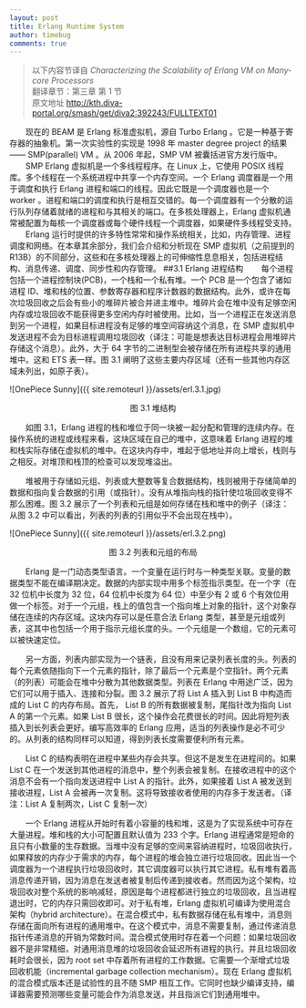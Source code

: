 ```yaml
---
layout: post
title: Erlang Runtime System
author: timebug
comments: true
---
```


>以下内容节译自 <i>Characterizing the Scalability of Erlang VM on Many-core Processors</i><br />
>翻译章节：第三章 第 1 节<br />
>原文地址 http://kth.diva-portal.org/smash/get/diva2:392243/FULLTEXT01<br />

&emsp;&emsp;现在的 BEAM 是 Erlang 标准虚拟机，源自 Turbo Erlang 。它是一种基于寄存器的抽象机。第一次实验性的实现是 1998 年 master degree project 的结果 —— SMP(parallel) VM 。从 2006 年起，SMP VM 被囊括进官方发行版中。
&emsp;&emsp;SMP Erlang 虚拟机是一个多线程程序。在 Linux 上，它使用 POSIX 线程库。多个线程在一个系统进程中共享一个内存空间。一个 Erlang 调度器是一个用于调度和执行 Erlang 进程和端口的线程。因此它既是一个调度器也是一个 worker 。进程和端口的调度和执行是相互交错的。每一个调度器有一个分散的运行队列存储着就绪的进程和与其相关的端口。在多核处理器上，Erlang 虚拟机通常被配置为每核一个调度器或每个硬件线程一个调度器，如果硬件多线程受支持。
&emsp;&emsp;Erlang 运行时提供的许多特性常常和操作系统相关，比如，内存管理、进程调度和网络。在本章其余部分，我们会介绍和分析现在 SMP 虚拟机（之前提到的 R13B）的不同部分，这些和在多核处理器上的可伸缩性息息相关，包括进程结构、消息传递、调度、同步性和内存管理。
##3.1 Erlang 进程结构
&emsp;&emsp;每个进程包括一个进程控制块(PCB)，一个栈和一个私有堆。一个 PCB 是一个包含了诸如进程 ID、堆和栈的位置、参数寄存器和程序计数器的数据结构。此外，或许在每次垃圾回收之后会有些小的堆碎片被合并进主堆中。堆碎片会在堆中没有足够空闲内存或垃圾回收不能获得更多空闲内存时被使用。比如，当一个进程正在发送消息到另一个进程，如果目标进程没有足够的堆空间容纳这个消息，在 SMP 虚拟机中发送进程不会为目标进程调用垃圾回收（译注：可能是想表达目标进程会用堆碎片存储这个消息）。此外，大于 64 字节的二进制型会被存储在所有进程共享的通用堆中。这和 ETS 表一样。图 3.1 阐明了这些主要内存区域（还有一些其他内存区域未列出，如原子表）。

![OnePiece Sunny]({{ site.remoteurl }}/assets/erl.3.1.jpg)
<center>图 3.1 堆结构</center>

&emsp;&emsp;如图 3.1，Erlang 进程的栈和堆位于同一块被一起分配和管理的连续内存。在操作系统的进程或线程来看，这块区域在自己的堆中，这意味着 Erlang 进程的堆和栈实际存储在虚拟机的堆中。在这块内存中，堆起于低地址并向上增长，栈则与之相反。对堆顶和栈顶的检查可以发现堆溢出。

&emsp;&emsp;堆被用于存储如元组、列表或大整数等复合数据结构，栈则被用于存储简单的数据和指向复合数据的引用（或指针）。没有从堆指向栈的指针使垃圾回收变得不那么困难。图 3.2 展示了一个列表和元组是如何存储在栈和堆中的例子（译注：从图 3.2 中可以看出，列表的列表的引用似乎不会出现在栈中）。


![OnePiece Sunny]({{ site.remoteurl }}/assets/erl.3.2.png)
<center>图 3.2 列表和元组的布局</center>

&emsp;&emsp;Erlang 是一门动态类型语言。一个变量在运行时与一种类型关联。变量的数据类型不能在编译期决定。数据的内部实现中用多个标签指示类型。在一个字（在 32 位机中长度为 32 位，64 位机中长度为 64 位）中至少有 2 或 6 个有效位用做一个标签。对于一个元组，栈上的值包含一个指向堆上对象的指针，这个对象存储在连续的内存区域。这块内存可以是任意合法 Erlang 类型，甚至是元组或列表，这其中也包括一个用于指示元组长度的头。一个元组是一个数组，它的元素可以被快速定位。

&emsp;&emsp;另一方面，列表内部实现为一个链表，且没有用来记录列表长度的头。列表的每个元素依随指向下一个元素的指针，除了最后一个元素是个空指针。两个元素（的列表）可能会在堆中分散为其他数据类型。列表在 Erlang 中用途广泛，因为它们可以用于插入、连接和分裂。图 3.2 展示了将 List A 插入到 List B 中构造而成的 List C 的内存布局。首先， List B 的所有数据被复制，尾指针改为指向 List A 的第一个元素。如果 List B 很长，这个操作会花费很长的时间。因此将短列表插入到长列表会更好。编写高效率的 Erlang 应用，适当的列表操作是必不可少的。从列表的结构同样可以知道，得到列表长度需要便利所有元素。

&emsp;&emsp;List C 的结构表明在进程中某些内存会共享。但这不是发生在进程间的。如果 List C 在一个发送到其他进程的消息中，整个列表会被复制。在接收进程中的这个消息不会有一个指向发送进程中 List A 的指针。此外，如果接着 List A 被发送到接收进程，List A 会被再一次复制。这将导致接收者使用的内存多于发送者。（译注：List A 复制两次，List C 复制一次）

&emsp;&emsp;一个 Erlang 进程从开始时有着小容量的栈和堆，这是为了实现系统中可存在大量进程。堆和栈的大小可配置且默认值为 233 个字。Erlang 进程通常是短命的且只有小数量的生存数据。当堆中没有足够的空间来容纳进程时，垃圾回收执行，如果释放的内存少于需求的内存，每个进程的堆会独立进行垃圾回收。因此当一个调度器为一个进程执行垃圾回收时，其它调度器可以执行其它进程。私有堆有着高消息传递开销，因为消息在发送者被复制后传递到接收者。然而因为这个架构，垃圾回收对整个系统的影响减轻，原因是每个进程都进行独立的垃圾回收，且当进程退出时，它的内存只需回收即可。对于私有堆，Erlang 虚拟机可编译为使用混合架构（hybrid architecture）。在混合模式中，私有数据存储在私有堆中，消息则存储在面向所有进程的通用堆中。在这个模式中，消息不需要复制，通过传递消息指针传递消息的开销为常数时间。混合模式使用时存在着一个问题：如果垃圾回收器不是非常精细，对通用消息堆的垃圾回收会延迟所有进程的执行。并且垃圾回收耗时会很长，因为 root set 中存着所有进程的工作数据。它需要一个渐增式垃圾回收机能（incremental garbage collection mechanism）。现在 Erlang 虚拟机的混合模式版本还是试验性的且不随 SMP 相互工作。它同时也缺少编译支持，编译器需要预测哪些变量可能会作为消息发送，并且指派它们到通用堆中。
